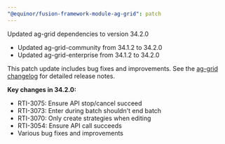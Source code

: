 ```yaml
---
"@equinor/fusion-framework-module-ag-grid": patch
---
```


Updated ag-grid dependencies to version 34.2.0

- Updated ag-grid-community from 34.1.2 to 34.2.0
- Updated ag-grid-enterprise from 34.1.2 to 34.2.0

This patch update includes bug fixes and improvements. See the [ag-grid changelog](https://www.ag-grid.com/changelog/?fixVersion=34.2.0) for detailed release notes.

**Key changes in 34.2.0:**
- RTI-3075: Ensure API stop/cancel succeed
- RTI-3073: Enter during batch shouldn't end batch
- RTI-3070: Only create strategies when editing
- RTI-3054: Ensure API call succeeds
- Various bug fixes and improvements
